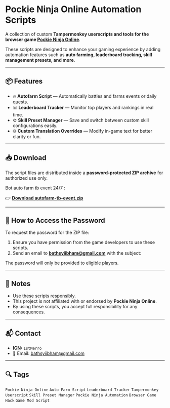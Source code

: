 # Pockie Ninja Online Automation Scripts

A collection of custom **Tampermonkey userscripts and tools for the browser game [Pockie Ninja Online](https://pockieninja.online/)**.

These scripts are designed to enhance your gaming experience by adding automation features such as **auto farming, leaderboard tracking, skill management presets, and more**.

---

## 📦 Features

- 🔥 **Autofarm Script** — Automatically battles and farms events or daily quests.
- 📊 **Leaderboard Tracker** — Monitor top players and rankings in real time.
- ⚙️ **Skill Preset Manager** — Save and switch between custom skill configurations easily.
- 🌐 **Custom Translation Overrides** — Modify in-game text for better clarity or fun.

---

## 📥 Download

The script files are distributed inside a **password-protected ZIP archive** for authorized use only.

Bot auto farm tb event 24/7 :

👉 [**Download autofarm-tb-event.zip**](./autofarm-tb-event.zip)

---

## 🔐 How to Access the Password

To request the password for the ZIP file:
1. Ensure you have permission from the game developers to use these scripts.
2. Send an email to **bathsyiibham@gmail.com** with the subject:



The password will only be provided to eligible players.

---

## 📝 Notes

- Use these scripts responsibly.
- This project is not affiliated with or endorsed by **Pockie Ninja Online**.
- By using these scripts, you accept full responsibility for any consequences.

---

## 📬 Contact

- **IGN:** `1stMerro`
- 📧 Email: bathsyiibham@gmail.com

---

## 🔍 Tags

`Pockie Ninja Online` `Auto Farm Script` `Leaderboard Tracker` `Tampermonkey Userscript` `Skill Preset Manager` `Pockie Ninja Automation` `Browser Game Hack` `Game Mod Script`
